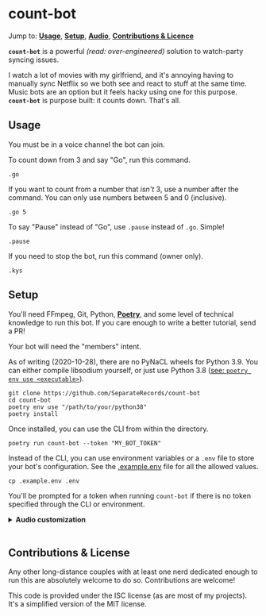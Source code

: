 # count-bot

Jump to: **[Usage]**, **[Setup]**, **[Audio]**, **[Contributions & Licence]**

[Usage]: #usage
[Setup]: #setup
[Audio]: #audio
[Contributions & Licence]: #contributions--license

**`count-bot`** is a powerful *(read: over-engineered)* solution to
watch-party syncing issues.

I watch a lot of movies with my girlfriend, and it's annoying having to
manually sync Netflix so we both see and react to stuff at the same
time. Music bots are an option but it feels hacky using one for this
purpose. **`count-bot`** is purpose built: it counts down. That's all.

## Usage

You must be in a voice channel the bot can join.

To count down from 3 and say "Go", run this command.

```
.go
```

If you want to count from a number that *isn't* 3, use a number after
the command. You can only use numbers between 5 and 0 (inclusive).

```
.go 5
```

To say "Pause" instead of "Go", use `.pause` instead of `.go`. Simple!

```
.pause
```

If you need to stop the bot, run this command (owner only).

```
.kys
```

## Setup

You'll need FFmpeg, Git, Python, **[Poetry]**, and some level of
technical knowledge to run this bot. If you care enough to write a
better tutorial, send a PR!

Your bot will need the "members" intent.

As of writing (2020-10-28), there are no PyNaCL wheels for Python 3.9.
You can either compile libsodium yourself, or just use Python 3.8
([see: `poetry env use <executable>`][env]).

[Poetry]: https://python-poetry.org/docs/#installation
[env]: https://python-poetry.org/docs/managing-environments/#switching-between-environments

```
git clone https://github.com/SeparateRecords/count-bot
cd count-bot
poetry env use "/path/to/your/python38"
poetry install
```

Once installed, you can use the CLI from within the directory.

```
poetry run count-bot --token "MY_BOT_TOKEN"
```

Instead of the CLI, you can use environment variables or a `.env` file
to store your bot's configuration. See the [.example.env] file for all
the allowed values.

[.example.env]: .example.env

```
cp .example.env .env
```

You'll be prompted for a token when running `count-bot` if there is no
token specified through the CLI or environment.

<details>
<summary><strong>Audio customization</strong></summary>

Create a copy of `count/assets` in the project directory.

```
count-bot> cp -r count/assets assets
```

Configure the bot to use the custom configuration file (it's included
in the directory you copied). You will need to restart the bot
completely once you've done this.

```
echo "COUNT_BOT_CUSTOM_CONFIG=assets/config.ini" >> .env
```

Now we can modify the file. This is what it looks like by default.

```ini
[DEFAULT]
5 = 5.wav
4 = 4.wav
3 = 3.wav
2 = 2.wav
1 = 1.wav

[go]
0 = go.wav

[pause]
0 = pause.wav
```

Each section header, except for `DEFAULT`, is a command. Command names
can contain any character except for whitespace. The values from
`DEFAULT` automatically populate each section unless they're explicitly
overridden.

When each number is reached in the countdown, the corresponding audio
file is played.

<details>
<summary>
Here's an an example of a pointlessly confusing command.
</summary>

```ini
[DEFAULT]
5 = 5.wav
4 = 4.wav
3 = 3.wav
2 = 2.wav
1 = 1.wav

[go]
0 = go.wav

[pause]
0 = pause.wav

# 4 won't inherit from DEFAULT because it's blank
[confuse-me]
5 = 4.wav
4 =
3 = 3.wav
2 = pause.wav
1 = 2.wav
0 = go.wav
```

</details><br><!-- END POINTLESS EXAMPLE -->

You can use any file name you like, as long as it points to a valid
audio file that ffmpeg knows how to read. The files can be relative or
absolute. File paths may start with a `~`, and can contain environment
variables using `$var` and `${var}` templates.

To reload the commands from the current config file, use this command
(owner only)

```
.ext reload play
```

</details><br><!-- END AUDIO CUSTOMISATION -->

## Contributions & License

Any other long-distance couples with at least one nerd dedicated enough
to run this are absolutely welcome to do so. Contributions are welcome!

This code is provided under the ISC license (as are most of my
projects). It's a simplified version of the MIT license.
